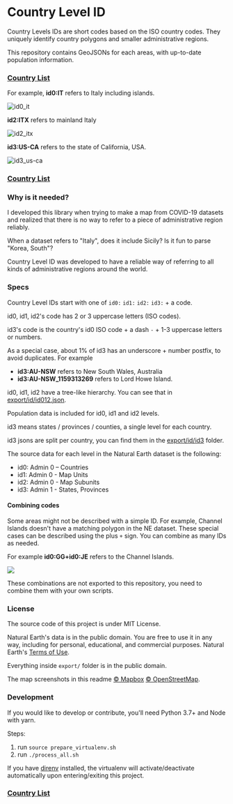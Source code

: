 # Country Level ID
Country Levels IDs are short codes based on the ISO country codes. They uniquely identify country polygons and smaller administrative regions.

This repository contains GeoJSONs for each areas, with up-to-date population information.

### [Country List](docs/country_list.md)

For example, **id0:IT** refers to Italy including islands.

![id0_it](docs/id0_it.png)

**id2:ITX** refers to mainland Italy

![id2_itx](docs/id2_itx.png)

**id3:US-CA** refers to the state of California, USA.

![id3_us-ca](docs/id3_us-ca.png)



### [Country List](docs/country_list.md)



### Why is it needed?

I developed this library when trying to make a map from COVID-19 datasets and realized that there is no way to refer to a piece of administrative region reliably.

When a dataset refers to "Italy", does it include Sicily? Is it fun to parse "Korea, South"?

Country Level ID was developed to have a reliable way of referring to all kinds of administrative regions around the world.



### Specs

Country Level IDs start with one of `id0:` `id1:` `id2:` `id3:` + a code.

id0, id1, id2's code has 2 or 3 uppercase letters (ISO codes).

id3's code is the country's id0 ISO code + a dash `-`  + 1-3 uppercase letters or numbers.

As a special case, about 1% of id3 has an underscore + number postfix, to avoid duplicates. For example

- **id3:AU-NSW** refers to New South Wales, Australia
- **id3:AU-NSW_1159313269** refers to Lord Howe Island.



id0, id1, id2 have a tree-like hierarchy. You can see that in [export/id/id012.json](export/id/id012.json).

Population data is included for id0, id1 and id2 levels.



id3 means states / provinces / counties, a single level for each country.

id3 jsons are split per country, you can find them in the [export/id/id3](export/id/id3) folder.



The source data for each level in the Natural Earth dataset is the following:

- id0: Admin 0 – Countries
- id1: Admin 0 - Map Units
- id2: Admin 0 - Map Subunits
- id3: Admin 1 - States, Provinces



#### Combining codes

Some areas might not be described with a simple ID. For example, Channel Islands doesn't have a matching polygon in the NE dataset. These special cases can be described using the plus `+` sign. You can combine as many IDs as needed.

For example **id0:GG+id0:JE** refers to the Channel Islands.

![](docs/channel_islands.png)

These combinations are not exported to this repository, you need to combine them with your own scripts.

### License

The source code of this project is under MIT License.

Natural Earth's data is in the public domain. You are free to use it in any way, including for personal, educational, and commercial purposes. Natural Earth's [Terms of Use](https://www.naturalearthdata.com/about/terms-of-use/).

Everything inside `export/` folder is in the public domain.

The map screenshots in this readme [© Mapbox](https://www.mapbox.com/about/maps/) [© OpenStreetMap](https://openstreetmap.org/about/).

### Development

If you would like to develop or contribute, you'll need Python 3.7+ and Node with yarn.

Steps:

1. run `source prepare_virtualenv.sh`
2. run `./process_all.sh`

If you have [direnv](https://direnv.net/) installed, the virtualenv will activate/deactivate automatically upon entering/exiting this project.



### [Country List](docs/country_list.md)

